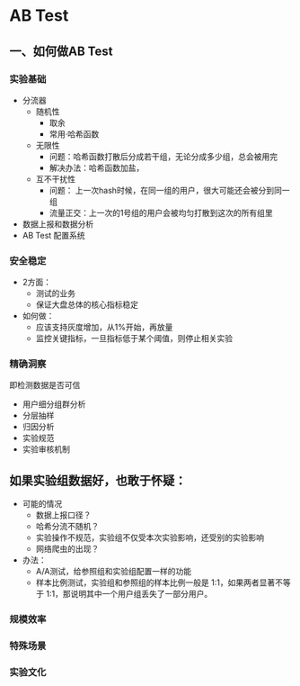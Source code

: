 # AB Test
## 一、如何做AB Test
### 实验基础

- 分流器
	- 随机性
		- 取余
		- 常用·哈希函数 
	- 无限性
		- 问题：哈希函数打散后分成若干组，无论分成多少组，总会被用完 
		- 解决办法：哈希函数加盐，
	- 互不干扰性
		- 问题： 上一次hash时候，在同一组的用户，很大可能还会被分到同一组
		- 流量正交：上一次的1号组的用户会被均匀打散到这次的所有组里 
- 数据上报和数据分析
- AB Test 配置系统
### 安全稳定
- 2方面：
	- 测试的业务
	- 保证大盘总体的核心指标稳定
- 如何做：
	- 应该支持灰度增加，从1%开始，再放量
	- 监控关键指标，一旦指标低于某个阈值，则停止相关实验
### 精确洞察
即检测数据是否可信
- 用户细分组群分析
- 分层抽样
- 归因分析
- 实验规范
- 实验审核机制
## 如果实验组数据好，也敢于怀疑：
- 可能的情况
	- 数据上报口径？
	- 哈希分流不随机？
	- 实验操作不规范，实验组不仅受本次实验影响，还受别的实验影响
	- 网络爬虫的出现？
- 办法：
	- A/A测试，给参照组和实验组配置一样的功能
	- 样本比例测试，实验组和参照组的样本比例一般是 1:1，如果两者显著不等于 1:1，那说明其中一个用户组丢失了一部分用户。   
### 规模效率
### 特殊场景
### 实验文化
